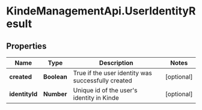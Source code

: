 # KindeManagementApi.UserIdentityResult

## Properties

Name | Type | Description | Notes
------------ | ------------- | ------------- | -------------
**created** | **Boolean** | True if the user identity was successfully created | [optional] 
**identityId** | **Number** | Unique id of the user&#39;s identity in Kinde | [optional] 


